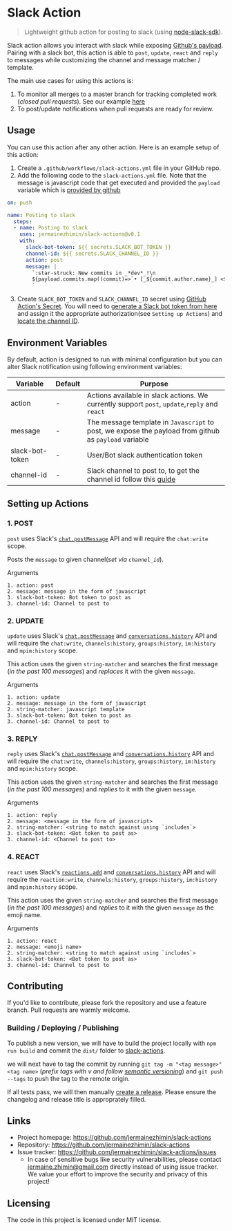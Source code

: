 # Slack Action
> Lightweight github action for posting to slack (using [node-slack-sdk](https://github.com/slackapi/node-slack-sdk)).

Slack action allows you interact with slack while exposing [Github's payload](https://developer.github.com/webhooks/event-payloads/). Pairing with a slack bot, this action is able to `post`, `update`, `react` and `reply` to messages while customizing the channel and message matcher / template.

The main use cases for using this actions is:
1. To monitor all merges to a master branch for tracking completed work (_closed pull requests_). See our example [here](https://github.com/jermainezhimin/slack-actions/blob/master/.github/workflows/post-prs.yml)
2. To post/update notifications when pull requests are ready for review.

## Usage

You can use this action after any other action. Here is an example setup of this action:

1. Create a `.github/workflows/slack-actions.yml` file in your GitHub repo.
2. Add the following code to the `slack-actions.yml` file. Note that the message is javascript code that get executed and provided the `payload` variable which is [provided by github](https://developer.github.com/webhooks/event-payloads/)

```yml
on: push

name: Posting to slack
  steps:
  - name: Posting to slack
    uses: jermainezhimin/slack-actions@v0.1
    with:
      slack-bot-token: ${{ secrets.SLACK_BOT_TOKEN }}
      channel-id: ${{ secrets.SLACK_CHANNEL_ID }}
      action: post
      message: |
        `:star-struck: New commits in _*dev*_!\n
        ${payload.commits.map((commit)=>`• [_${commit.author.name}_] <${commit.url}|${commit.message}>\n`)}
        `
```

3. Create `SLACK_BOT_TOKEN` and `SLACK_CHANNEL_ID` secret using [GitHub Action's Secret](https://help.github.com/en/actions/configuring-and-managing-workflows/creating-and-storing-encrypted-secrets#creating-encrypted-secrets-for-a-repository). You will need to [generate a Slack bot token from here](https://api.slack.com/authentication/token-types#bot) and assign it the appropriate authorization(see `Setting up Actions`) and [locate the channel ID](https://stackoverflow.com/a/57246565/9932533).

## Environment Variables

By default, action is designed to run with minimal configuration but you can alter Slack notification using following environment variables:

Variable          | Default                                               | Purpose
------------------|-------------------------------------------------------|---------------------------------------------------------------------------------------------------------------------------------------
action     | -                    | Actions available in slack actions. We currently support `post`, `update`,`reply` and `react`
message    | -                                               | The message template in `Javascript` to post, we expose the payload from github as `payload` variable
slack-bot-token        | - | User/Bot slack authentication token
channel-id  | -                                                     | Slack channel to post to, to get the channel id follow this [guide](https://stackoverflow.com/a/57246565/9932533)

## Setting up Actions

### 1. POST

`post` uses Slack's [`chat.postMessage`](https://api.slack.com/methods/chat.postMessage) API and will require the `chat:write` scope.

Posts the `message` to given channel(_set via `channel_id`_).

Arguments
```
1. action: post
2. message: message in the form of javascript
3. slack-bot-token: Bot token to post as
3. channel-id: Channel to post to
```

### 2. UPDATE

`update` uses Slack's [`chat.postMessage`](https://api.slack.com/methods/chat.postMessage) and [`conversations.history`](https://api.slack.com/methods/conversations.history) API and will require the `chat:write`, `channels:history`,  `groups:history`, `im:history` and `mpim:history` scope.

This action uses the given `string-matcher` and searches the first message (_in the past 100 messages_) and *replaces* it with the given `message`.

Arguments
```
1. action: update
2. message: message in the form of javascript
2. string-matcher: javascript template
3. slack-bot-token: Bot token to post as
3. channel-id: Channel to post to
```

### 3. REPLY

`reply` uses Slack's [`chat.postMessage`](https://api.slack.com/methods/chat.postMessage) and [`conversations.history`](https://api.slack.com/methods/conversations.history) API and will require the `chat:write`, `channels:history`,  `groups:history`, `im:history` and `mpim:history` scope.

This action uses the given `string-matcher` and searches the first message (_in the past 100 messages_) and *replies* to it with the given `message`.

Arguments
```
1. action: reply
2. message: <message in the form of javascript>
2. string-matcher: <string to match against using `includes`>
3. slack-bot-token: <Bot token to post as>
3. channel-id: <Channel to post to>
```

### 4. REACT

`react` uses Slack's [`reactions.add`](https://api.slack.com/methods/reactions.add) and [`conversations.history`](https://api.slack.com/methods/conversations.history) API and will require the `reaction:write`, `channels:history`,  `groups:history`, `im:history` and `mpim:history` scope.

This action uses the given `string-matcher` and searches the first message (_in the past 100 messages_) and *replies* to it with the given `message` as the emoji name.

Arguments
```
1. action: react
2. message: <emoji name>
2. string-matcher: <string to match against using `includes`>
3. slack-bot-token: <Bot token to post as>
3. channel-id: Channel to post to
```

## Contributing

If you'd like to contribute, please fork the repository and use a feature
branch. Pull requests are warmly welcome.

### Building / Deploying / Publishing

To publish a new version, we will have to build the project locally with `npm run build` and commit the `dist/` folder to [slack-actions](https://github.com/jermainezhimin/slack-actions).

we will next have to tag the commit by running `git tag -m "<tag message>" <tag name>` (_prefix tags with v and follow [semantic versioning](https://semver.org)_) and `git push --tags` to push the tag to the remote origin.

If all tests pass, we will then manually [create a release](https://docs.github.com/en/enterprise/2.13/user/articles/creating-releases). Please ensure the changelog and release title is approprately filled.

## Links

- Project homepage: https://github.com/jermainezhimin/slack-actions
- Repository: https://github.com/jermainezhimin/slack-actions
- Issue tracker: https://github.com/jermainezhimin/slack-actions/issues
  - In case of sensitive bugs like security vulnerabilities, please contact
    jermaine.zhimin@gmail.com directly instead of using issue tracker. We value your effort
    to improve the security and privacy of this project!

## Licensing

The code in this project is licensed under MIT license.
